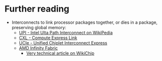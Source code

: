 # Further reading

-   Interconnects to link processor packages together, or dies in a package,
    preserving global memory:
    -   [UPI - Intel Ulta Path Interconnect on WikiPedia](https://en.wikipedia.org/wiki/Intel_Ultra_Path_Interconnect)
    -   [CXL - Compute Express Link](https://www.computeexpresslink.org/)
    -   [UCIe - Unified Chiplet Interconnect Express](https://www.uciexpress.org/)
    -   [AMD Infinity Fabric](https://www.amd.com/en/technologies/infinity-architecture)
        -   [Very technical article on WikiChip](https://en.wikichip.org/wiki/amd/infinity_fabric)
